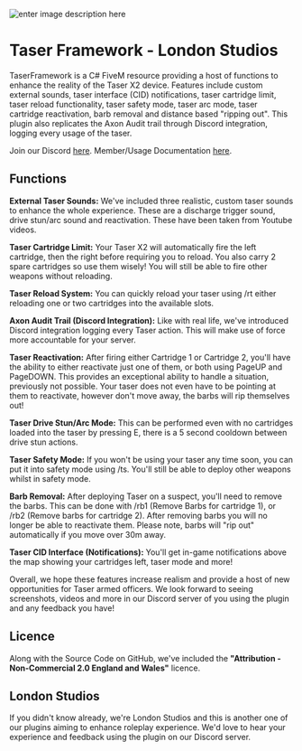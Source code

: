![enter image description here](https://i.imgur.com/IIyr58s.jpg)

# Taser Framework - London Studios
TaserFramework is a C# FiveM resource providing a host of functions to enhance the reality of the Taser X2 device. Features include custom external sounds, taser interface (CID) notifications, taser cartridge limit, taser reload functionality, taser safety mode, taser arc mode, taser cartridge reactivation, barb removal and distance based "ripping out". This plugin also replicates the Axon Audit trail through Discord integration, logging every usage of the taser.

Join our Discord [here](https://discord.gg/AtPt9ND).
Member/Usage Documentation [here](https://bit.ly/2zMsKHY).
## Functions
**External Taser Sounds:**
We've included three realistic, custom taser sounds to enhance the whole experience. These are a discharge trigger sound, drive stun/arc sound and reactivation. These have been taken from Youtube videos.

**Taser Cartridge Limit:**
Your Taser X2 will automatically fire the left cartridge, then the right before requiring you to reload. You also carry 2 spare cartridges so use them wisely! You will still be able to fire other weapons without reloading.

**Taser Reload System:**
You can quickly reload your taser using /rt either reloading one or two cartridges into the available slots.

**Axon Audit Trail (Discord Integration):**
Like with real life, we've introduced Discord integration logging every Taser action. This will make use of force more accountable for your server.

**Taser Reactivation:**
After firing either Cartridge 1 or Cartridge 2, you'll have the ability to either reactivate just one of them, or both using PageUP and PageDOWN. This provides an exceptional ability to handle a situation, previously not possible. Your taser does not even have to be pointing at them to reactivate, however don't move away, the barbs will rip themselves out!

**Taser Drive Stun/Arc Mode:**
This can be performed even with no cartridges loaded into the taser by pressing E, there is a 5 second cooldown between drive stun actions.

**Taser Safety Mode:**
If you won't be using your taser any time soon, you can put it into safety mode using /ts. You'll still be able to deploy other weapons whilst in safety mode.

**Barb Removal:**
After deploying Taser on a suspect, you'll need to remove the barbs. This can be done with /rb1 (Remove Barbs for cartridge 1), or /rb2 (Remove barbs for cartridge 2). After removing barbs you will no longer be able to reactivate them. Please note, barbs will "rip out" automatically if you move over 30m away.

**Taser CID Interface (Notifications):**
You'll get in-game notifications above the map showing your cartridges left, taser mode and more!

Overall, we hope these features increase realism and provide a host of new opportunities for Taser armed officers. We look forward to seeing screenshots, videos and more in our Discord server of you using the plugin and any feedback you have!

## Licence
Along with the Source Code on GitHub, we've included the **"Attribution - Non-Commercial 2.0 England and Wales"** licence.

## London Studios
If you didn't know already, we're London Studios and this is another one of our plugins aiming to enhance roleplay experience. We'd love to hear your experience and feedback using the plugin on our Discord server.
